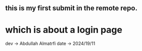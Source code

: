## this is my first submit in the remote repo.
# which is about a login page 



dev -> Abdullah Almatrfi
date -> 2024/19/11
